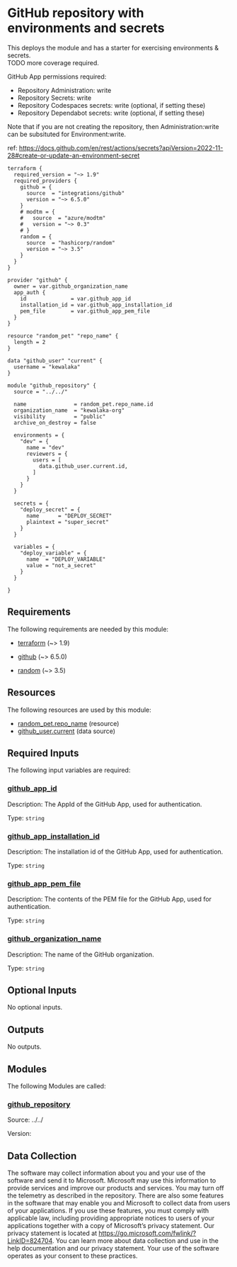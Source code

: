 <!-- BEGIN_TF_DOCS -->
# GitHub repository with environments and secrets

This deploys the module and has a starter for exercising environments & secrets.  
TODO more coverage required.

GitHub App permissions required:

- Repository Administration: write
- Repository Secrets: write
- Repository Codespaces secrets: write (optional, if setting these)
- Repository Dependabot secrets: write (optional, if setting these)

Note that if you are not creating the repository, then Administration:write can
be subsituted for Environment:write.

ref: <https://docs.github.com/en/rest/actions/secrets?apiVersion=2022-11-28#create-or-update-an-environment-secret>

```hcl
terraform {
  required_version = "~> 1.9"
  required_providers {
    github = {
      source  = "integrations/github"
      version = "~> 6.5.0"
    }
    # modtm = {
    #   source  = "azure/modtm"
    #   version = "~> 0.3"
    # }
    random = {
      source  = "hashicorp/random"
      version = "~> 3.5"
    }
  }
}

provider "github" {
  owner = var.github_organization_name
  app_auth {
    id              = var.github_app_id
    installation_id = var.github_app_installation_id
    pem_file        = var.github_app_pem_file
  }
}

resource "random_pet" "repo_name" {
  length = 2
}

data "github_user" "current" {
  username = "kewalaka"
}

module "github_repository" {
  source = "../../"

  name               = random_pet.repo_name.id
  organization_name  = "kewalaka-org"
  visibility         = "public"
  archive_on_destroy = false

  environments = {
    "dev" = {
      name = "dev"
      reviewers = {
        users = [
          data.github_user.current.id,
        ]
      }
    }
  }

  secrets = {
    "deploy_secret" = {
      name      = "DEPLOY_SECRET"
      plaintext = "super_secret"
    }
  }

  variables = {
    "deploy_variable" = {
      name  = "DEPLOY_VARIABLE"
      value = "not_a_secret"
    }
  }

}
```

<!-- markdownlint-disable MD033 -->
## Requirements

The following requirements are needed by this module:

- <a name="requirement_terraform"></a> [terraform](#requirement\_terraform) (~> 1.9)

- <a name="requirement_github"></a> [github](#requirement\_github) (~> 6.5.0)

- <a name="requirement_random"></a> [random](#requirement\_random) (~> 3.5)

<!-- markdownlint-disable MD013 -->
## Resources

The following resources are used by this module:

- [random_pet.repo_name](https://registry.terraform.io/providers/hashicorp/random/latest/docs/resources/pet) (resource)
- [github_user.current](https://registry.terraform.io/providers/integrations/github/latest/docs/data-sources/user) (data source)

<!-- markdownlint-disable MD013 -->
## Required Inputs

The following input variables are required:

### <a name="input_github_app_id"></a> [github\_app\_id](#input\_github\_app\_id)

Description: The AppId of the GitHub App, used for authentication.

Type: `string`

### <a name="input_github_app_installation_id"></a> [github\_app\_installation\_id](#input\_github\_app\_installation\_id)

Description: The installation id of the GitHub App, used for authentication.

Type: `string`

### <a name="input_github_app_pem_file"></a> [github\_app\_pem\_file](#input\_github\_app\_pem\_file)

Description: The contents of the PEM file for the GitHub App, used for authentication.

Type: `string`

### <a name="input_github_organization_name"></a> [github\_organization\_name](#input\_github\_organization\_name)

Description: The name of the GitHub organization.

Type: `string`

## Optional Inputs

No optional inputs.

## Outputs

No outputs.

## Modules

The following Modules are called:

### <a name="module_github_repository"></a> [github\_repository](#module\_github\_repository)

Source: ../../

Version:

<!-- markdownlint-disable MD013 -->
<!-- markdownlint-disable-next-line MD041 -->
## Data Collection

The software may collect information about you and your use of the software and send it to Microsoft. Microsoft may use this information to provide services and improve our products and services. You may turn off the telemetry as described in the repository. There are also some features in the software that may enable you and Microsoft to collect data from users of your applications. If you use these features, you must comply with applicable law, including providing appropriate notices to users of your applications together with a copy of Microsoft’s privacy statement. Our privacy statement is located at <https://go.microsoft.com/fwlink/?LinkID=824704>. You can learn more about data collection and use in the help documentation and our privacy statement. Your use of the software operates as your consent to these practices.
<!-- END_TF_DOCS -->